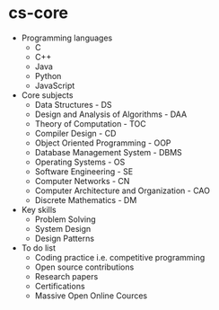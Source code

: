 # cs-core
* Programming languages
  * C
  * C++
  * Java
  * Python
  * JavaScript
* Core subjects
  * Data Structures - DS
  * Design and Analysis of Algorithms - DAA
  * Theory of Computation - TOC
  * Compiler Design - CD
  * Object Oriented Programming - OOP
  * Database Management System - DBMS
  * Operating Systems - OS
  * Software Engineering - SE
  * Computer Networks - CN
  * Computer Architecture and Organization - CAO
  * Discrete Mathematics - DM
* Key skills
  * Problem Solving
  * System Design
  * Design Patterns
* To do list
  * Coding practice i.e. competitive programming 
  * Open source contributions
  * Research papers
  * Certifications
  * Massive Open Online Cources
